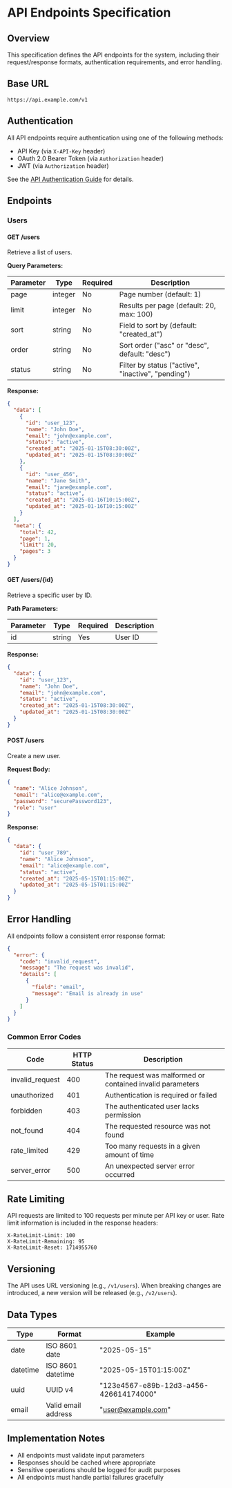 # API Endpoints Specification

## Overview

This specification defines the API endpoints for the system, including their request/response formats, authentication requirements, and error handling.

## Base URL

```
https://api.example.com/v1
```

## Authentication

All API endpoints require authentication using one of the following methods:

- API Key (via `X-API-Key` header)
- OAuth 2.0 Bearer Token (via `Authorization` header)
- JWT (via `Authorization` header)

See the [API Authentication Guide](./guide-api-authentication-v1.0.0.md) for details.

## Endpoints

### Users

#### GET /users

Retrieve a list of users.

**Query Parameters:**

| Parameter | Type | Required | Description |
|-----------|------|----------|-------------|
| page | integer | No | Page number (default: 1) |
| limit | integer | No | Results per page (default: 20, max: 100) |
| sort | string | No | Field to sort by (default: "created_at") |
| order | string | No | Sort order ("asc" or "desc", default: "desc") |
| status | string | No | Filter by status ("active", "inactive", "pending") |

**Response:**

```json
{
  "data": [
    {
      "id": "user_123",
      "name": "John Doe",
      "email": "john@example.com",
      "status": "active",
      "created_at": "2025-01-15T08:30:00Z",
      "updated_at": "2025-01-15T08:30:00Z"
    },
    {
      "id": "user_456",
      "name": "Jane Smith",
      "email": "jane@example.com",
      "status": "active",
      "created_at": "2025-01-16T10:15:00Z",
      "updated_at": "2025-01-16T10:15:00Z"
    }
  ],
  "meta": {
    "total": 42,
    "page": 1,
    "limit": 20,
    "pages": 3
  }
}
```

#### GET /users/{id}

Retrieve a specific user by ID.

**Path Parameters:**

| Parameter | Type | Required | Description |
|-----------|------|----------|-------------|
| id | string | Yes | User ID |

**Response:**

```json
{
  "data": {
    "id": "user_123",
    "name": "John Doe",
    "email": "john@example.com",
    "status": "active",
    "created_at": "2025-01-15T08:30:00Z",
    "updated_at": "2025-01-15T08:30:00Z"
  }
}
```

#### POST /users

Create a new user.

**Request Body:**

```json
{
  "name": "Alice Johnson",
  "email": "alice@example.com",
  "password": "securePassword123",
  "role": "user"
}
```

**Response:**

```json
{
  "data": {
    "id": "user_789",
    "name": "Alice Johnson",
    "email": "alice@example.com",
    "status": "active",
    "created_at": "2025-05-15T01:15:00Z",
    "updated_at": "2025-05-15T01:15:00Z"
  }
}
```

## Error Handling

All endpoints follow a consistent error response format:

```json
{
  "error": {
    "code": "invalid_request",
    "message": "The request was invalid",
    "details": [
      {
        "field": "email",
        "message": "Email is already in use"
      }
    ]
  }
}
```

### Common Error Codes

| Code | HTTP Status | Description |
|------|------------|-------------|
| invalid_request | 400 | The request was malformed or contained invalid parameters |
| unauthorized | 401 | Authentication is required or failed |
| forbidden | 403 | The authenticated user lacks permission |
| not_found | 404 | The requested resource was not found |
| rate_limited | 429 | Too many requests in a given amount of time |
| server_error | 500 | An unexpected server error occurred |

## Rate Limiting

API requests are limited to 100 requests per minute per API key or user. Rate limit information is included in the response headers:

```
X-RateLimit-Limit: 100
X-RateLimit-Remaining: 95
X-RateLimit-Reset: 1714955760
```

## Versioning

The API uses URL versioning (e.g., `/v1/users`). When breaking changes are introduced, a new version will be released (e.g., `/v2/users`).

## Data Types

| Type | Format | Example |
|------|--------|--------|
| date | ISO 8601 date | "2025-05-15" |
| datetime | ISO 8601 datetime | "2025-05-15T01:15:00Z" |
| uuid | UUID v4 | "123e4567-e89b-12d3-a456-426614174000" |
| email | Valid email address | "user@example.com" |

## Implementation Notes

- All endpoints must validate input parameters
- Responses should be cached where appropriate
- Sensitive operations should be logged for audit purposes
- All endpoints must handle partial failures gracefully